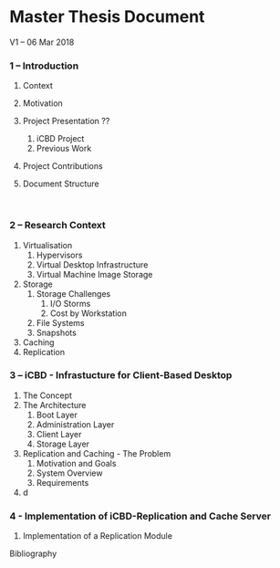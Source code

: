 # Master Thesis Document 

V1 – 06 Mar 2018



### 1 – Introduction

1. Context

2. Motivation

3. Project Presentation ??

   1. iCBD Project
   2. Previous Work

4. Project Contributions

5. Document Structure

   ​

### 2 – Research Context

1. Virtualisation
   1. Hypervisors
   2. Virtual Desktop Infrastructure
   3. Virtual Machine Image Storage
2. Storage
   1. Storage Challenges
      1. I/O Storms
      2. Cost by Workstation
   2. File Systems
   3. Snapshots
3. Caching
4. Replication



### 3 – iCBD - Infrastucture for Client-Based Desktop

1. The Concept
2. The Architecture
   1. Boot Layer
   2. Administration Layer
   3. Client Layer
   4. Storage Layer
3. Replication and Caching - The Problem
   1. Motivation and Goals
   2. System Overview
   3. Requirements 
4. d



### 4 - Implementation of iCBD-Replication and Cache Server

1. Implementation of a Replication Module



Bibliography